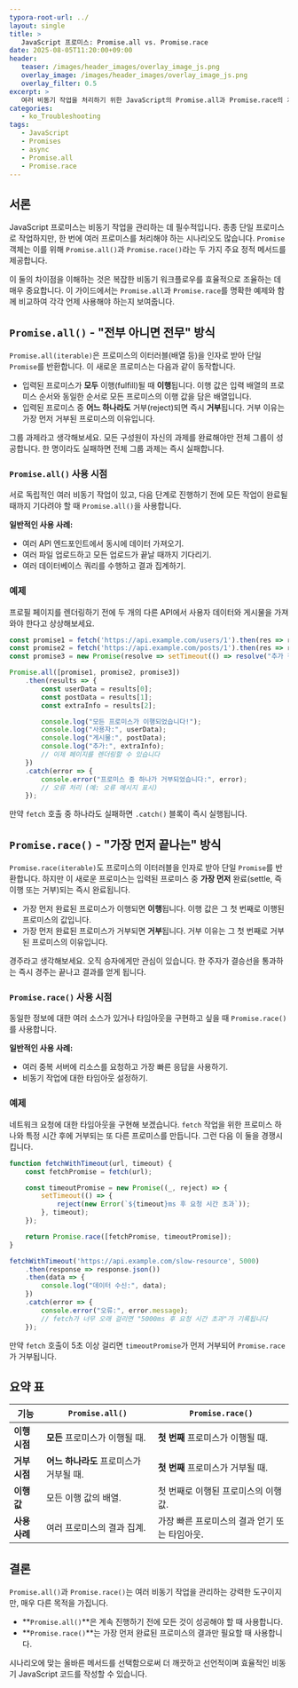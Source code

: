```yaml
---
typora-root-url: ../
layout: single
title: >
   JavaScript 프로미스: Promise.all vs. Promise.race
date: 2025-08-05T11:20:00+09:00
header:
   teaser: /images/header_images/overlay_image_js.png
   overlay_image: /images/header_images/overlay_image_js.png
   overlay_filter: 0.5
excerpt: >
   여러 비동기 작업을 처리하기 위한 JavaScript의 Promise.all과 Promise.race의 차이점을 알아보세요. 모든 프로미스가 완료될 때까지 기다려야 하는 경우와 가장 먼저 완료된 프로미스에 따라 행동해야 하는 경우를 이해하세요.
categories:
   - ko_Troubleshooting
tags:
   - JavaScript
   - Promises
   - async
   - Promise.all
   - Promise.race
---
```


## 서론

JavaScript 프로미스는 비동기 작업을 관리하는 데 필수적입니다. 종종 단일 프로미스로 작업하지만, 한 번에 여러 프로미스를 처리해야 하는 시나리오도 많습니다. `Promise` 객체는 이를 위해 `Promise.all()`과 `Promise.race()`라는 두 가지 주요 정적 메서드를 제공합니다.

이 둘의 차이점을 이해하는 것은 복잡한 비동기 워크플로우를 효율적으로 조율하는 데 매우 중요합니다. 이 가이드에서는 `Promise.all`과 `Promise.race`를 명확한 예제와 함께 비교하여 각각 언제 사용해야 하는지 보여줍니다.

## `Promise.all()` - "전부 아니면 전무" 방식

`Promise.all(iterable)`은 프로미스의 이터러블(배열 등)을 인자로 받아 단일 `Promise`를 반환합니다. 이 새로운 프로미스는 다음과 같이 동작합니다.

-   입력된 프로미스가 **모두** 이행(fulfill)될 때 **이행**됩니다. 이행 값은 입력 배열의 프로미스 순서와 동일한 순서로 모든 프로미스의 이행 값을 담은 배열입니다.
-   입력된 프로미스 중 **어느 하나라도** 거부(reject)되면 즉시 **거부**됩니다. 거부 이유는 가장 먼저 거부된 프로미스의 이유입니다.

그룹 과제라고 생각해보세요. 모든 구성원이 자신의 과제를 완료해야만 전체 그룹이 성공합니다. 한 명이라도 실패하면 전체 그룹 과제는 즉시 실패합니다.

### `Promise.all()` 사용 시점

서로 독립적인 여러 비동기 작업이 있고, 다음 단계로 진행하기 전에 모든 작업이 완료될 때까지 기다려야 할 때 `Promise.all()`을 사용합니다.

**일반적인 사용 사례:**
-   여러 API 엔드포인트에서 동시에 데이터 가져오기.
-   여러 파일 업로드하고 모든 업로드가 끝날 때까지 기다리기.
-   여러 데이터베이스 쿼리를 수행하고 결과 집계하기.

### 예제

프로필 페이지를 렌더링하기 전에 두 개의 다른 API에서 사용자 데이터와 게시물을 가져와야 한다고 상상해보세요.

```javascript
const promise1 = fetch('https://api.example.com/users/1').then(res => res.json());
const promise2 = fetch('https://api.example.com/posts/1').then(res => res.json());
const promise3 = new Promise(resolve => setTimeout(() => resolve("추가 정보"), 100));

Promise.all([promise1, promise2, promise3])
    .then(results => {
        const userData = results[0];
        const postData = results[1];
        const extraInfo = results[2];

        console.log("모든 프로미스가 이행되었습니다!");
        console.log("사용자:", userData);
        console.log("게시물:", postData);
        console.log("추가:", extraInfo);
        // 이제 페이지를 렌더링할 수 있습니다
    })
    .catch(error => {
        console.error("프로미스 중 하나가 거부되었습니다:", error);
        // 오류 처리 (예: 오류 메시지 표시)
    });
```

만약 `fetch` 호출 중 하나라도 실패하면 `.catch()` 블록이 즉시 실행됩니다.

## `Promise.race()` - "가장 먼저 끝나는" 방식

`Promise.race(iterable)`도 프로미스의 이터러블을 인자로 받아 단일 `Promise`를 반환합니다. 하지만 이 새로운 프로미스는 입력된 프로미스 중 **가장 먼저** 완료(settle, 즉 이행 또는 거부)되는 즉시 완료됩니다.

-   가장 먼저 완료된 프로미스가 이행되면 **이행**됩니다. 이행 값은 그 첫 번째로 이행된 프로미스의 값입니다.
-   가장 먼저 완료된 프로미스가 거부되면 **거부**됩니다. 거부 이유는 그 첫 번째로 거부된 프로미스의 이유입니다.

경주라고 생각해보세요. 오직 승자에게만 관심이 있습니다. 한 주자가 결승선을 통과하는 즉시 경주는 끝나고 결과를 얻게 됩니다.

### `Promise.race()` 사용 시점

동일한 정보에 대한 여러 소스가 있거나 타임아웃을 구현하고 싶을 때 `Promise.race()`를 사용합니다.

**일반적인 사용 사례:**
-   여러 중복 서버에 리소스를 요청하고 가장 빠른 응답을 사용하기.
-   비동기 작업에 대한 타임아웃 설정하기.

### 예제

네트워크 요청에 대한 타임아웃을 구현해 보겠습니다. `fetch` 작업을 위한 프로미스 하나와 특정 시간 후에 거부되는 또 다른 프로미스를 만듭니다. 그런 다음 이 둘을 경쟁시킵니다.

```javascript
function fetchWithTimeout(url, timeout) {
    const fetchPromise = fetch(url);

    const timeoutPromise = new Promise((_, reject) => {
        setTimeout(() => {
            reject(new Error(`${timeout}ms 후 요청 시간 초과`));
        }, timeout);
    });

    return Promise.race([fetchPromise, timeoutPromise]);
}

fetchWithTimeout('https://api.example.com/slow-resource', 5000)
    .then(response => response.json())
    .then(data => {
        console.log("데이터 수신:", data);
    })
    .catch(error => {
        console.error("오류:", error.message);
        // fetch가 너무 오래 걸리면 "5000ms 후 요청 시간 초과"가 기록됩니다
    });
```
만약 `fetch` 호출이 5초 이상 걸리면 `timeoutPromise`가 먼저 거부되어 `Promise.race`가 거부됩니다.

## 요약 표

| 기능 | `Promise.all()` | `Promise.race()` |
| --- | --- | --- |
| **이행 시점** | **모든** 프로미스가 이행될 때. | **첫 번째** 프로미스가 이행될 때. |
| **거부 시점** | **어느 하나라도** 프로미스가 거부될 때. | **첫 번째** 프로미스가 거부될 때. |
| **이행 값** | 모든 이행 값의 배열. | 첫 번째로 이행된 프로미스의 이행 값. |
| **사용 사례** | 여러 프로미스의 결과 집계. | 가장 빠른 프로미스의 결과 얻기 또는 타임아웃. |

## 결론

`Promise.all()`과 `Promise.race()`는 여러 비동기 작업을 관리하는 강력한 도구이지만, 매우 다른 목적을 가집니다.

-   **`Promise.all()`**은 계속 진행하기 전에 모든 것이 성공해야 할 때 사용합니다.
-   **`Promise.race()`**는 가장 먼저 완료된 프로미스의 결과만 필요할 때 사용합니다.

시나리오에 맞는 올바른 메서드를 선택함으로써 더 깨끗하고 선언적이며 효율적인 비동기 JavaScript 코드를 작성할 수 있습니다.
